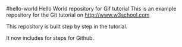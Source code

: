 #hello-world
Hello World repository for Gif tutorial
This is an example repository for the Git tutorial on http://www.w3school.com

This repository is built step by step in the tutorial.

It now includes for steps for Github.
